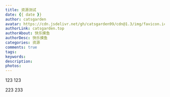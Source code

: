 ```yaml
---
title: 资源测试
date: {{ date }}
author: catsgarden
avatar: https://cdn.jsdelivr.net/gh/catsgarden99/cdn@1.3/img/favicon.ico
authorLink: catsgarden.top
authorAbout: 快乐摸鱼
authorDesc: 快乐摸鱼
categories: 资源
comments: true
tags: 
keywords: 
description: 
photos: 
---
```

123
123

223
233